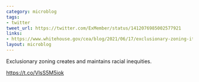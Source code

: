 ```yaml
---
category: microblog
tags:
- twitter
tweet_url: https://twitter.com/ExMember/status/1412076985002577921
links:
- https://www.whitehouse.gov/cea/blog/2021/06/17/exclusionary-zoning-its-effect-on-racial-discrimination-in-the-housing-market/
layout: microblog
---
```

Exclusionary zoning creates and maintains racial inequities.

https://t.co/VlsS5M5iok
